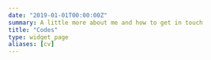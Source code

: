 ```yaml
---
date: "2019-01-01T00:00:00Z"
summary: A little more about me and how to get in touch
title: "Codes"
type: widget_page
aliases: [cv]
---
```


